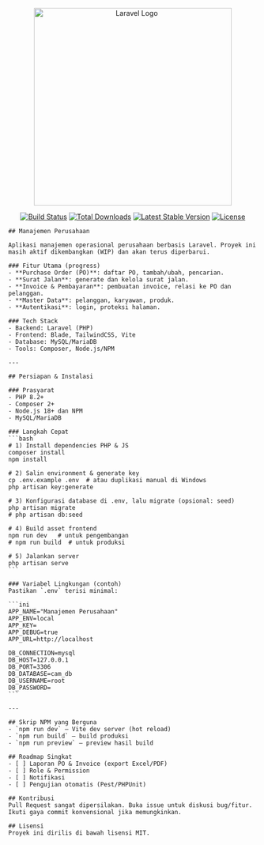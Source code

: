 <p align="center"><a href="https://laravel.com" target="_blank"><img src="https://raw.githubusercontent.com/laravel/art/master/logo-lockup/5%20SVG/2%20CMYK/1%20Full%20Color/laravel-logolockup-cmyk-red.svg" width="400" alt="Laravel Logo"></a></p>

<p align="center">
<a href="https://github.com/laravel/framework/actions"><img src="https://github.com/laravel/framework/workflows/tests/badge.svg" alt="Build Status"></a>
<a href="https://packagist.org/packages/laravel/framework"><img src="https://img.shields.io/packagist/dt/laravel/framework" alt="Total Downloads"></a>
    <a href="https://packagist.org/packages/laravel/framework"><img src="https://img.shields.io/packagist/v/laravel/framework" alt="Latest Stable Version"></a>
    <a href="https://packagist.org/packages/laravel/framework"><img src="https://img.shields.io/packagist/l/laravel/framework" alt="License"></a>
    </p>

    ## Manajemen Perusahaan
    
    Aplikasi manajemen operasional perusahaan berbasis Laravel. Proyek ini masih aktif dikembangkan (WIP) dan akan terus diperbarui.
    
    ### Fitur Utama (progress)
    - **Purchase Order (PO)**: daftar PO, tambah/ubah, pencarian.
    - **Surat Jalan**: generate dan kelola surat jalan.
    - **Invoice & Pembayaran**: pembuatan invoice, relasi ke PO dan pelanggan.
    - **Master Data**: pelanggan, karyawan, produk.
    - **Autentikasi**: login, proteksi halaman.
    
    ### Tech Stack
    - Backend: Laravel (PHP)
    - Frontend: Blade, TailwindCSS, Vite
    - Database: MySQL/MariaDB
    - Tools: Composer, Node.js/NPM
    
    ---
    
    ## Persiapan & Instalasi
    
    ### Prasyarat
    - PHP 8.2+
    - Composer 2+
    - Node.js 18+ dan NPM
    - MySQL/MariaDB
    
    ### Langkah Cepat
    ```bash
    # 1) Install dependencies PHP & JS
    composer install
    npm install
    
    # 2) Salin environment & generate key
    cp .env.example .env  # atau duplikasi manual di Windows
    php artisan key:generate
    
    # 3) Konfigurasi database di .env, lalu migrate (opsional: seed)
    php artisan migrate
    # php artisan db:seed
    
    # 4) Build asset frontend
    npm run dev   # untuk pengembangan
    # npm run build  # untuk produksi
    
    # 5) Jalankan server
    php artisan serve
    ```
    
    ### Variabel Lingkungan (contoh)
    Pastikan `.env` terisi minimal:
    
    ```ini
    APP_NAME="Manajemen Perusahaan"
    APP_ENV=local
    APP_KEY=
    APP_DEBUG=true
    APP_URL=http://localhost
    
    DB_CONNECTION=mysql
    DB_HOST=127.0.0.1
    DB_PORT=3306
    DB_DATABASE=cam_db
    DB_USERNAME=root
    DB_PASSWORD=
    ```
    
    ---
    
    ## Skrip NPM yang Berguna
    - `npm run dev` — Vite dev server (hot reload)
    - `npm run build` — build produksi
    - `npm run preview` — preview hasil build
    
    ## Roadmap Singkat
    - [ ] Laporan PO & Invoice (export Excel/PDF)
    - [ ] Role & Permission
    - [ ] Notifikasi
    - [ ] Pengujian otomatis (Pest/PHPUnit)
    
    ## Kontribusi
    Pull Request sangat dipersilakan. Buka issue untuk diskusi bug/fitur. Ikuti gaya commit konvensional jika memungkinkan.
    
    ## Lisensi
    Proyek ini dirilis di bawah lisensi MIT.
